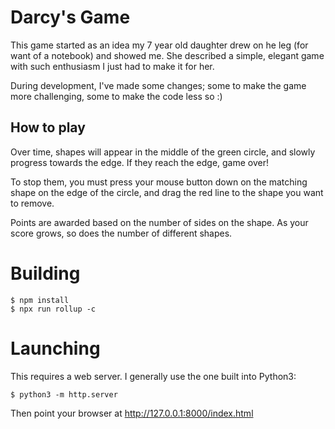 # Darcy's Game

This game started as an idea my 7 year old daughter drew on he leg (for want of
a notebook) and showed me. She described a simple, elegant game with such
enthusiasm I just had to make it for her.

During development, I've made some changes; some to make the game more
challenging, some to make the code less so :)

## How to play

Over time, shapes will appear in the middle of the green circle, and slowly
progress towards the edge. If they reach the edge, game over!

To stop them, you must press your mouse button down on the matching shape on
the edge of the circle, and drag the red line to the shape you want to remove.

Points are awarded based on the number of sides on the shape. As your score
grows, so does the number of different shapes.


# Building

    $ npm install
    $ npx run rollup -c

# Launching

This requires a web server. I generally use the one built into Python3:

    $ python3 -m http.server

Then point your browser at http://127.0.0.1:8000/index.html

